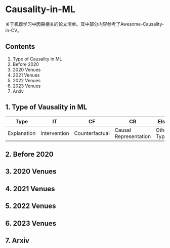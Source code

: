 # Causality-in-ML

关于机器学习中因果相关的论文清单。其中部分内容参考了Awesome-Causality-in-CV。


## Contents
1. Type of Causality in ML
2. Before 2020
3. 2020 Venues
4. 2021 Venues
5. 2022 Venues
6. 2023 Venues
7. Arxiv

## 1. Type of Vausality in ML

| Type | IT | CF | CR | Else|
| --- | --- | --- | ---| --- |
| Explanation | Intervention | Counterfactual | Causal Representation | Other Types |

## 2. Before 2020


## 3. 2020 Venues

## 4. 2021 Venues

## 5. 2022 Venues

## 6. 2023 Venues


## 7. Arxiv
